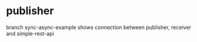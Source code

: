 # publisher

branch sync-async-example shows connection between publisher, receiver and simple-rest-api
